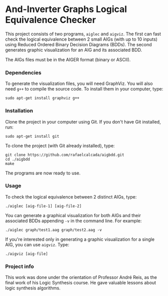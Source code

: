 # And-Inverter Graphs Logical Equivalence Checker

This project consists of two programs, `aiglec` and `aigviz`. The first can fast check the logical equivalence between 2 small AIGs (with up to 10 inputs) using Reduced Ordered Binary Decision Diagrams (BDDs). The second generates graphic visualization for an AIG and its associated BDD.

The AIGs files must be in the AIGER format (binary or ASCII).

### Dependencies

To generate the visualization files, you will need GraphViz. You will also need `g++` to compile the source code. To install them in your computer, type:
```
sudo apt-get install graphviz g++
```

### Installation

Clone the project in your computer using Git. If you don't have Git installed, run:
```
sudo apt-get install git
```

To clone the project (with Git already installed), type:
```
git clone https://github.com/rafaelcalcada/aigbdd.git
cd ./aigbdd
make
```
The programs are now ready to use.

### Usage
To check the logical equivalence between 2 distinct AIGs, type:
```
./aiglec [aig-file-1] [aig-file-2]
```
You can generate a graphical visualization for both AIGs and their associated BDDs appending `-v` in the command line. For example:
```
./aiglec graph/test1.aag graph/test2.aag -v
```
If you're interested only in generating a graphic visualization for a single AIG, you can use `aigviz`. Type:
```
./aigviz [aig-file]
```

### Project info
This work was done under the orientation of Professor André Reis, as the final work of his Logic Synthesis course. He gave valuable lessons about logic synthesis algorithms.

